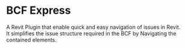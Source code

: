 # BCF Express
A Revit Plugin that enable quick and easy navigation of issues in Revit.  
It simplifies the issue structure required in the BCF by Navigating the contained elements.


